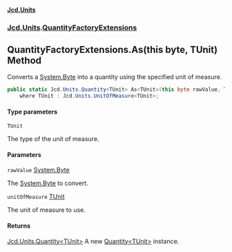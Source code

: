 #### [Jcd.Units](index.md 'index')

### [Jcd.Units](Jcd.Units.md 'Jcd.Units').[QuantityFactoryExtensions](QuantityFactoryExtensions.md 'Jcd.Units.QuantityFactoryExtensions')

## QuantityFactoryExtensions.As<TUnit>(this byte, TUnit) Method

Converts a [System.Byte](https://docs.microsoft.com/en-us/dotnet/api/System.Byte 'System.Byte') into a quantity using the specified unit of measure.

```csharp
public static Jcd.Units.Quantity<TUnit> As<TUnit>(this byte rawValue, TUnit unitOfMeasure)
    where TUnit : Jcd.Units.UnitOfMeasure<TUnit>;
```

#### Type parameters

<a name='Jcd.Units.QuantityFactoryExtensions.As_TUnit_(thisbyte,TUnit).TUnit'></a>

`TUnit`

The type of the unit of measure.

#### Parameters

<a name='Jcd.Units.QuantityFactoryExtensions.As_TUnit_(thisbyte,TUnit).rawValue'></a>

`rawValue` [System.Byte](https://docs.microsoft.com/en-us/dotnet/api/System.Byte 'System.Byte')

The [System.Byte](https://docs.microsoft.com/en-us/dotnet/api/System.Byte 'System.Byte') to convert.

<a name='Jcd.Units.QuantityFactoryExtensions.As_TUnit_(thisbyte,TUnit).unitOfMeasure'></a>

`unitOfMeasure` [TUnit](QuantityFactoryExtensions.As.cbsXG+p4yp9fYuBQ+3CdTA.md#Jcd.Units.QuantityFactoryExtensions.As_TUnit_(thisbyte,TUnit).TUnit 'Jcd.Units.QuantityFactoryExtensions.As<TUnit>(this byte, TUnit).TUnit')

The unit of measure to use.

#### Returns

[Jcd.Units.Quantity&lt;](Quantity_TUnit_.md 'Jcd.Units.Quantity<TUnit>')[TUnit](QuantityFactoryExtensions.As.cbsXG+p4yp9fYuBQ+3CdTA.md#Jcd.Units.QuantityFactoryExtensions.As_TUnit_(thisbyte,TUnit).TUnit 'Jcd.Units.QuantityFactoryExtensions.As<TUnit>(this byte, TUnit).TUnit')[&gt;](Quantity_TUnit_.md 'Jcd.Units.Quantity<TUnit>')
A new [Quantity&lt;TUnit&gt;](Quantity_TUnit_.md 'Jcd.Units.Quantity<TUnit>') instance.